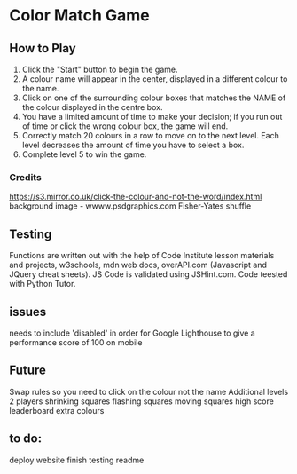 # Color Match Game

## How to Play

1. Click the "Start" button to begin the game.
2. A colour name will appear in the center, displayed in a different colour to the name.
3. Click on one of the surrounding colour boxes that matches the NAME of the colour displayed in the centre box.
4. You have a limited amount of time to make your decision; if you run out of time or click the wrong colour box, the game will end.
5. Correctly match 20 colours in a row to move on to the next level. Each level decreases the amount of time you have to select a box.
6. Complete level 5 to win the game.

### Credits

https://s3.mirror.co.uk/click-the-colour-and-not-the-word/index.html
background image - wwww.psdgraphics.com
Fisher-Yates shuffle

## Testing

Functions are written out with the help of Code Institute lesson materials and projects, w3schools, mdn web docs, overAPI.com (Javascript and JQuery cheat sheets).
JS Code is validated using JSHint.com. Code teested with Python Tutor.

## issues

<link rel="stylesheet"> needs to include 'disabled' in order for Google Lighthouse to give a performance score of 100 on mobile

## Future

Swap rules so you need to click on the colour not the name
Additional levels
2 players
shrinking squares
flashing squares
moving squares
high score
leaderboard
extra colours

## to do:
deploy website
finish testing
readme
